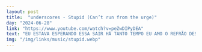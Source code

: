 ```yaml
---
layout: post
title:  "underscores - Stupid (Can’t run from the urge)"
day: "2024-06-28"
link: "https://www.youtube.com/watch?v=peZwDIPyDEA"
text: "EU ESTAVA ESPERANDO ESSA SAIR HÁ TANTO TEMPO EU AMO O REFRÃO DESSA MÚSICA"
img: "/img/links/music/stupid.webp"
---
```

